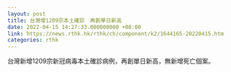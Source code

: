 ```yaml
---
layout: post
title: 台灣增1209宗本土確診　再創單日新高
date: 2022-04-15 14:27:33.000000000 +08:00
link: https://news.rthk.hk/rthk/ch/component/k2/1644165-20220415.htm
categories: rthk
---
```


台灣新增1209宗新冠病毒本土確診病例，再創單日新高，無新增死亡個案。
